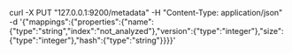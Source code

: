curl -X PUT "127.0.0.1:9200/metadata" -H "Content-Type: application/json" -d '{"mappings":{"properties":{"name":{"type":"string","index":"not_analyzed"},"version":{"type":"integer"},"size":{"type":"integer"},"hash":{"type":"string"}}}}'
